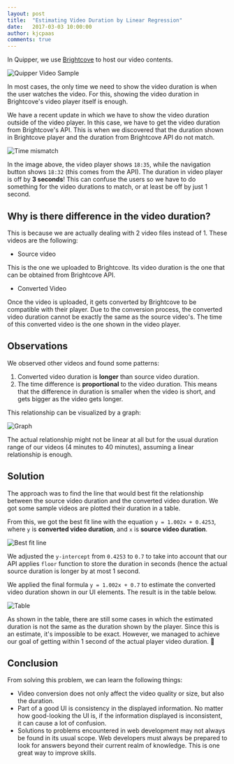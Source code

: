 ```yaml
---
layout: post
title:  "Estimating Video Duration by Linear Regression"
date:   2017-03-03 10:00:00
author: kjcpaas
comments: true
---
```


In Quipper, we use [Brightcove](https://www.brightcove.com/) to host our video contents.

![Quipper Video Sample](https://cloud.githubusercontent.com/assets/3772828/23352748/eb3774a2-fd03-11e6-9fbc-5b4049d986d5.png)

In most cases, the only time we need to show the video duration is when the user watches the video. For this, showing the video duration in Brightcove's video player itself is enough.

We have a recent update in which we have to show the video duration outside of the video player. In this case, we have to get the video duration from Brightcove's API. This is when we discovered that the duration shown in Brightcove player and the duration from Brightcove API do not match.

![Time mismatch](https://cloud.githubusercontent.com/assets/3772828/22539207/61f06e4c-e953-11e6-98ba-7756d09f2a93.png)

In the image above, the video player shows `18:35`, while the navigation button shows `18:32` (this comes from the API). The duration in video player is off by **3 seconds**! This can confuse the users so we have to do something for the video durations to match, or at least be off by just 1 second.

## Why is there difference in the video duration?

This is because we are actually dealing with 2 video files instead of 1. These videos are the following:

- Source video

This is the one we uploaded to Brightcove. Its video duration is the one that can be obtained from Brightcove API.

- Converted Video

Once the video is uploaded, it gets converted by Brightcove to be compatible with their player. Due to the conversion process, the converted video duration cannot be exactly the same as the source video's. The time of this converted video is the one shown in the video player.

## Observations

We observed other videos and found some patterns:

1. Converted video duration is **longer** than source video duration.
2. The time difference is **proportional** to the video duration. This means that the difference in duration is smaller when the video is short, and gets bigger as the video gets longer.

This relationship can be visualized by a graph:

![Graph](https://cloud.githubusercontent.com/assets/3772828/23353842/7946a3da-fd09-11e6-98d4-d2c2c46cd877.png)

The actual relationship might not be linear at all but for the usual duration range of our videos (4 minutes to 40 minutes), assuming a linear relationship is enough.

## Solution

The approach was to find the line that would best fit the relationship between the source video duration and the converted video duration. We got some sample videos are plotted their duration in a table.

From this, we got the best fit line with the equation `y = 1.002x + 0.4253`, where `y` is **converted video duration**, and `x` is **source video duration**.

![Best fit line](https://cloud.githubusercontent.com/assets/3772828/22541505/a2a02af0-e961-11e6-9a7e-1cdfb17f37af.png)

We adjusted the `y-intercept` from `0.4253` to `0.7` to take into account that our API applies `floor` function to store the duration in seconds (hence the actual source duration is longer by at most 1 second.

We applied the final formula `y = 1.002x + 0.7` to estimate the converted video duration shown in our UI elements. The result is in the table below.

![Table](https://cloud.githubusercontent.com/assets/3772828/22541488/7b634d0a-e961-11e6-91d0-109801c0ce38.png)


As shown in the table, there are still some cases in which the estimated duration is not the same as the duration shown by the player. Since this is an estimate, it's impossible to be exact. However, we managed to achieve our goal of getting within 1 second of the actual player video duration. :tada:

## Conclusion

From solving this problem, we can learn the following things:

- Video conversion does not only affect the video quality or size, but also the duration.
- Part of a good UI is consistency in the displayed information. No matter how good-looking the UI is, if the information displayed is inconsistent, it can cause a lot of confusion.
- Solutions to problems encountered in web development may not always be found in its usual scope. Web developers must always be prepared to look for answers beyond their current realm of knowledge. This is one great way to improve skills.

